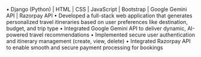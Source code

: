 • Django (Python) | HTML | CSS | JavaScript | Bootstrap | Google Gemini API | Razorpay API
• Developed a full-stack web application that generates personalized travel itineraries based on user
preferences like destination, budget, and trip type
• Integrated Google Gemini API to deliver dynamic, AI-powered travel recommendations
• Implemented secure user authentication and itinerary management (create, view, delete)
• Integrated Razorpay API to enable smooth and secure payment processing for bookings
